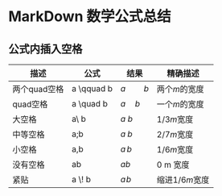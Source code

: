 # MarkDown 数学公式总结

## 公式内插入空格

| 描述         | 公式       | 结果         | 精确描述       |
| ------------ | ---------- | ------------ | -------------- |
| 两个quad空格 | a \qquad b | $a \qquad b$ | 两个*m*的宽度  |
| quad空格     | a \quad b  | $a\quad b$   | 一个*m*的宽度  |
| 大空格       | a\ b       | $a \ b$      | 1/3*m*宽度     |
| 中等空格     | a\;b       | $a \;b$      | 2/7*m*宽度     |
| 小空格       | a\,b       | $a\,b$       | 1/6*m*宽度     |
| 没有空格     | ab         | $ab$         | 0 m 宽度       |
| 紧贴         | a \\! b    | $a\!b$       | 缩进1/6*m*宽度 |